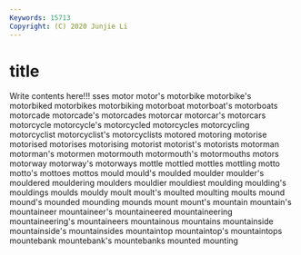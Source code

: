 ```yaml
---
Keywords: 15713
Copyright: (C) 2020 Junjie Li
---
```


# title

Write contents here!!!
sses 
motor 
motor's 
motorbike 
motorbike's 
motorbiked 
motorbikes 
motorbiking
motorboat 
motorboat's 
motorboats 
motorcade 
motorcade's 
motorcades 
motorcar 
motorcar's 
motorcars 
motorcycle
motorcycle's 
motorcycled 
motorcycles 
motorcycling 
motorcyclist 
motorcyclist's 
motorcyclists 
motored 
motoring 
motorise
motorised 
motorises 
motorising 
motorist 
motorist's 
motorists 
motorman 
motorman's 
motormen 
motormouth
motormouth's 
motormouths 
motors 
motorway 
motorway's 
motorways 
mottle 
mottled 
mottles 
mottling
motto 
motto's 
mottoes 
mottos 
mould 
mould's 
moulded 
moulder 
moulder's 
mouldered
mouldering 
moulders 
mouldier 
mouldiest 
moulding 
moulding's 
mouldings 
moulds 
mouldy 
moult
moult's 
moulted 
moulting 
moults 
mound 
mound's 
mounded 
mounding 
mounds 
mount
mount's 
mountain 
mountain's 
mountaineer 
mountaineer's 
mountaineered 
mountaineering 
mountaineering's 
mountaineers 
mountainous
mountains 
mountainside 
mountainside's 
mountainsides 
mountaintop 
mountaintop's 
mountaintops 
mountebank 
mountebank's 
mountebanks
mounted 
mounting 
